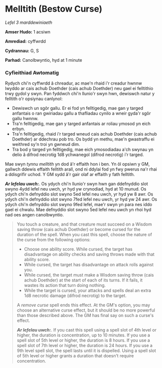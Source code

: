 # Melltith (Bestow Curse)

*Lefel 3 marddewiniaeth*

**Amser Hudo:** 1 acsiwn

**Amrediad:** cyffwrdd

**Cydrannau:** G, S

**Parhad:** Canolbwyntio, hyd at 1 minute

### Cyfieithiad Awtomatig

Rydych chi'n cyffwrdd â chreadur, ac mae'n rhaid i'r creadur hwnnw lwyddo ar cais achub Doethder (cais achub Doethder) neu gael ei felltithio trwy gydol y swyn. Pan fyddwch chi'n llunio'r swyn hwn, dewiswch natur y felltith o'r opsiynau canlynol:

- Dewiswch un sgôr gallu. Er ei fod yn felltigedig, mae gan y targed anfantais o ran gwiriadau gallu a thafliadau cynilo a wneir gyda'r sgôr gallu hwnnw.
- Tra'n felltigedig, mae gan y targed anfantais ar roliau ymosod yn eich erbyn.
- Tra'n felltigedig, rhaid i'r targed wneud cais achub Doethder (cais achub Doethder) ar ddechrau pob tro. Os bydd yn methu, mae'n gwastraffu ei weithred sy'n troi yn gwneud dim.
- Tra bod y targed yn felltigedig, mae eich ymosodiadau a'ch swynau yn delio â difrod necrotig 1d8 ychwanegol (difrod necrotig) i'r targed.

Mae swyn *tynnu melltith* yn dod â'r effaith hon i ben. Yn ôl opsiwn y GM, gallwch ddewis effaith felltith arall, ond ni ddylai fod yn fwy pwerus na'r rhai a ddisgrifir uchod. Y GM sydd â'r gair olaf ar effaith y fath felltith.

***Ar lefelau uwch:***. Os ydych chi'n llunio'r swyn hwn gan ddefnyddio slot swyno 4ydd lefel neu uwch, yr hyd yw crynodiad, hyd at 10 munud. Os ydych chi'n defnyddio slot swyno 5ed lefel neu uwch, yr hyd yw 8 awr. Os ydych chi'n defnyddio slot swyno 7fed lefel neu uwch, yr hyd yw 24 awr. Os ydych chi'n defnyddio slot swyno 9fed lefel, mae'r swyn yn para nes iddo gael ei chwalu. Mae defnyddio slot swyno 5ed lefel neu uwch yn rhoi hyd nad oes angen canolbwyntio.

>  You touch a creature, and that creature must succeed on a Wisdom saving throw (cais achub Doethder) or become cursed for the duration of the spell. When you cast this spell, choose the nature of the curse from the following options:
>  
>  - Choose one ability score. While cursed, the target has disadvantage on ability checks and saving throws made with that ability score.
>  - While cursed, the target has disadvantage on attack rolls against you.
>  - While cursed, the target must make a Wisdom saving throw (cais achub Doethder) at the start of each of its turns. If it fails, it wastes its action that turn doing nothing.
>  - While the target is cursed, your attacks and spells deal an extra 1d8 necrotic damage (difrod necrotig) to the target.
>  
>  A *remove curse* spell ends this effect. At the GM's option, you may choose an alternative curse effect, but it should be no more powerful than those described above. The GM has final say on such a curse's effect.
>  
>  ***Ar lefelau uwch:***. If you cast this spell using a spell slot of 4th level or higher, the duration is concentration, up to 10 minutes. If you use a spell slot of 5th level or higher, the duration is 8 hours. If you use a spell slot of 7th level or higher, the duration is 24 hours. If you use a 9th level spell slot, the spell lasts until it is dispelled. Using a spell slot of 5th level or higher grants a duration that doesn't require concentration.